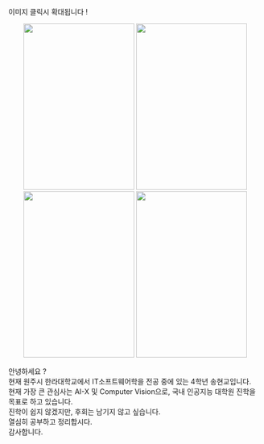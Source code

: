 이미지 클릭시 확대됩니다 !

<p align="center">
  <img src="https://github.com/user-attachments/assets/e27b92d3-8a4a-4a26-be14-da2d18bc1351"  width="220" height="330"/>
  <img src="https://github.com/user-attachments/assets/306846e7-29a2-439e-937b-6f36089ebeea"  width="220" height="330"/>
  <img src="https://github.com/user-attachments/assets/ad18461e-44b3-4dd4-be21-546f9d4f1c75"  width="220" height="330"/>
  <img src="https://github.com/user-attachments/assets/72368b86-6b23-451f-a9f3-02d800f2a6ea"  width="220" height="330"/>
</p>

안녕하세요 ?<br>
현재 원주시 한라대학교에서 IT소프트웨어학을 전공 중에 있는 4학년 송현교입니다.<br>
현재 가장 큰 관심사는 AI-X 및 Computer Vision으로, 국내 인공지능 대학원 진학을 목표로 하고 있습니다.<br>
진학이 쉽지 않겠지만, 후회는 남기지 않고 싶습니다.<br>
열심히 공부하고 정리합시다.<br>
감사합니다.<br>

